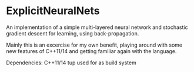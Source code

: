 # ExplicitNeuralNets

An implementation of a simple multi-layered neural network and stochastic gradient descent for learning, using back-propagation.

Mainly this is an excercise for my own benefit, playing around with some new features of C++11/14 and getting familiar again
with the language. 

Dependencies:
C++11/14
tup used for as build system

